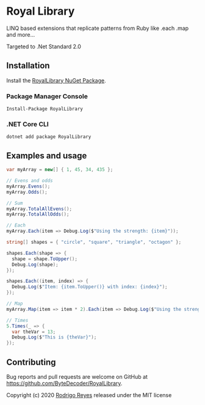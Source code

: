 # Royal Library

LINQ based extensions that replicate patterns from Ruby like .each .map and more...

Targeted to .Net Standard 2.0

## Installation

Install the [RoyalLibrary NuGet Package](https://www.nuget.org/packages/RoyalLibrary).

### Package Manager Console

```
Install-Package RoyalLibrary
```

### .NET Core CLI

```
dotnet add package RoyalLibrary
```

## Examples and usage

```csharp
var myArray = new[] { 1, 45, 34, 435 };

// Evens and odds
myArray.Evens();
myArray.Odds();

// Sum
myArray.TotalAllEvens();
myArray.TotalAllOdds();

// Each
myArray.Each(item => Debug.Log($"Using the strength: {item}"));

string[] shapes = { "circle", "square", "triangle", "octagon" };

shapes.Each(shape => {
  shape = shape.ToUpper();
  Debug.Log(shape);
});

shapes.Each((item, index) => {
  Debug.Log($"Item: {item.ToUpper()} with index: {index}");
});

// Map
myArray.Map(item => item * 2).Each(item => Debug.Log($"Using the strength doubled: {item}"));

// Times
5.Times(_ => {
  var theVar = 13;
  Debug.Log($"This is {theVar}");
});
```

## Contributing

Bug reports and pull requests are welcome on GitHub at https://github.com/ByteDecoder/RoyalLibrary.


Copyright (c) 2020 [Rodrigo Reyes](https://twitter.com/bytedecoder) released under the MIT license
